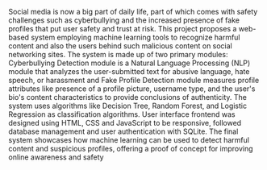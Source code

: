 Social media is now a big part of daily life, part of which comes with safety challenges such as 
cyberbullying and the increased presence of fake profiles that put user safety and trust at risk. 
This project proposes a web-based system employing machine learning tools to recognize harmful
content and also the users behind such malicious content on social networking sites. The system is
made up of two primary modules: Cyberbullying Detection module is a Natural Language
Processing (NLP) module that analyzes the user-submitted text for abusive language, hate speech,
or harassment and Fake Profile Detection module measures profile attributes like presence of a
profile picture, username type, and the user's bio's content characteristics to provide conclusions of
authenticity. The system uses algorithms like Decision Tree, Random Forest, and Logistic
Regression as classification algorithms. User interface frontend was designed using HTML, CSS
and JavaScript to be responsive, followed database management and user authentication with
SQLite. The final system showcases how machine learning can be used to detect harmful content
and suspicious profiles, offering a proof of concept for improving online awareness and safety
